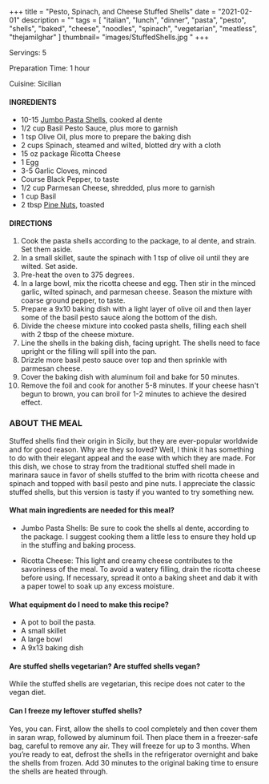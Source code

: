 +++
title = "Pesto, Spinach, and Cheese Stuffed Shells"
date = "2021-02-01"
description = ""
tags = [
    "italian",
    "lunch",
    "dinner",
    "pasta",
    "pesto",
    "shells",
    "baked",
    "cheese", 
    "noodles", 
    "spinach", 
    "vegetarian", 
    "meatless",
    "thejamilghar"
]
thumbnail= "images/StuffedShells.jpg "
+++

Servings: 5 <!--more-->

Preparation Time: 1 hour

Cuisine: Sicilian 

#### INGREDIENTS 

* 10-15 [Jumbo Pasta Shells](https://amzn.to/3rUskFr), cooked al dente
* 1/2 cup Basil Pesto Sauce, plus more to garnish
* 1 tsp Olive Oil, plus more to prepare the baking dish
* 2 cups Spinach, steamed and wilted, blotted dry with a cloth
* 15 oz package Ricotta Cheese
* 1 Egg
* 3-5 Garlic Cloves, minced
* Course Black Pepper, to taste
* 1/2 cup Parmesan Cheese, shredded, plus more to garnish
* 1 cup Basil
* 2 tbsp [Pine Nuts](https://amzn.to/3amamWp), toasted 

#### DIRECTIONS 

1. Cook the pasta shells according to the package, to al dente, and strain. Set them aside. 
2. In a small skillet, saute the spinach with 1 tsp of olive oil until they are wilted. Set aside. 
3. Pre-heat the oven to 375 degrees. 
4. In a large bowl, mix the ricotta cheese and egg. Then stir in the minced garlic, wilted spinach, and parmesan cheese. Season the mixture with coarse ground pepper, to taste. 
5. Prepare a 9x10 baking dish with a light layer of olive oil and then layer some of the basil pesto sauce along the bottom of the dish. 
6. Divide the cheese mixture into cooked pasta shells, filling each shell with 2 tbsp of the cheese mixture. 
7. Line the shells in the baking dish, facing upright. The shells need to face upright or the filling will spill into the pan. 
8. Drizzle more basil pesto sauce over top and then sprinkle with parmesan cheese. 
9. Cover the baking dish with aluminum foil and bake for 50 minutes. 
10. Remove the foil and cook for another 5-8 minutes. If your cheese hasn't begun to brown, you can broil for 1-2 minutes to achieve the desired effect. 

### ABOUT THE MEAL

Stuffed shells find their origin in Sicily, but they are ever-popular worldwide and for good reason. Why are they so loved? Well, I think it has something to do with their elegant appeal and the ease with which they are made. For this dish, we chose to stray from the traditional stuffed shell made in marinara sauce in favor of shells stuffed to the brim with ricotta cheese and spinach and topped with basil pesto and pine nuts. I appreciate the classic stuffed shells, but this version is tasty if you wanted to try something new. 

#### What main ingredients are needed for this meal?

* Jumbo Pasta Shells: Be sure to cook the shells al dente, according to the package. I suggest cooking them a little less to ensure they hold up in the stuffing and baking process.  

* Ricotta Cheese: This light and creamy cheese contributes to the savoriness of the meal. To avoid a watery filling, drain the ricotta cheese before using. If necessary, spread it onto a baking sheet and dab it with a paper towel to soak up any excess moisture. 

#### What equipment do I need to make this recipe?

* A pot to boil the pasta. 
* A small skillet 
* A large bowl 
* A 9x13 baking dish 

#### Are stuffed shells vegetarian? Are stuffed shells vegan? 

While the stuffed shells are vegetarian, this recipe does not cater to the vegan diet. 

#### Can I freeze my leftover stuffed shells? 

Yes, you can. First, allow the shells to cool completely and then cover them in saran wrap, followed by aluminum foil. Then place them in a freezer-safe bag, careful to remove any air. They will freeze for up to 3 months. When you’re ready to eat, defrost the shells in the refrigerator overnight and bake the shells from frozen. Add 30 minutes to the original baking time to ensure the shells are heated through.   
